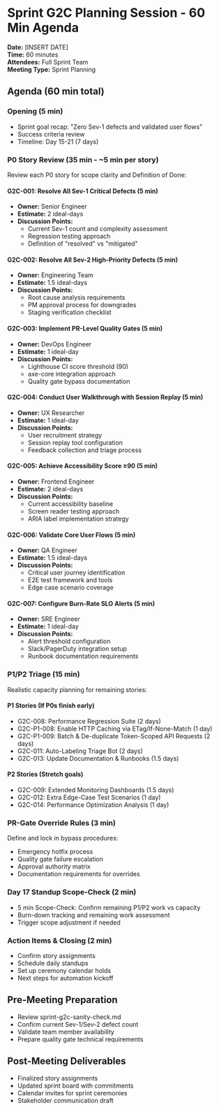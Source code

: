 # Sprint G2C Planning Session - 60 Min Agenda

**Date:** [INSERT DATE]  
**Time:** 60 minutes  
**Attendees:** Full Sprint Team  
**Meeting Type:** Sprint Planning  

## Agenda (60 min total)

### Opening (5 min)
- Sprint goal recap: "Zero Sev-1 defects and validated user flows"
- Success criteria review
- Timeline: Day 15-21 (7 days)

### P0 Story Review (35 min - ~5 min per story)
Review each P0 story for scope clarity and Definition of Done:

#### G2C-001: Resolve All Sev-1 Critical Defects (5 min)
- **Owner:** Senior Engineer
- **Estimate:** 2 ideal-days
- **Discussion Points:**
  - Current Sev-1 count and complexity assessment
  - Regression testing approach
  - Definition of "resolved" vs "mitigated"

#### G2C-002: Resolve All Sev-2 High-Priority Defects (5 min)
- **Owner:** Engineering Team  
- **Estimate:** 1.5 ideal-days
- **Discussion Points:**
  - Root cause analysis requirements
  - PM approval process for downgrades
  - Staging verification checklist

#### G2C-003: Implement PR-Level Quality Gates (5 min)
- **Owner:** DevOps Engineer
- **Estimate:** 1 ideal-day
- **Discussion Points:**
  - Lighthouse CI score threshold (90)
  - axe-core integration approach
  - Quality gate bypass documentation

#### G2C-004: Conduct User Walkthrough with Session Replay (5 min)
- **Owner:** UX Researcher
- **Estimate:** 1 ideal-day
- **Discussion Points:**
  - User recruitment strategy
  - Session replay tool configuration
  - Feedback collection and triage process

#### G2C-005: Achieve Accessibility Score ≥90 (5 min)
- **Owner:** Frontend Engineer
- **Estimate:** 2 ideal-days
- **Discussion Points:**
  - Current accessibility baseline
  - Screen reader testing approach
  - ARIA label implementation strategy

#### G2C-006: Validate Core User Flows (5 min)
- **Owner:** QA Engineer
- **Estimate:** 1.5 ideal-days
- **Discussion Points:**
  - Critical user journey identification
  - E2E test framework and tools
  - Edge case scenario coverage

#### G2C-007: Configure Burn-Rate SLO Alerts (5 min)
- **Owner:** SRE Engineer
- **Estimate:** 1 ideal-day
- **Discussion Points:**
  - Alert threshold configuration
  - Slack/PagerDuty integration setup
  - Runbook documentation requirements

### P1/P2 Triage (15 min)
Realistic capacity planning for remaining stories:

#### P1 Stories (If P0s finish early)
- G2C-008: Performance Regression Suite (2 days)
- G2C-P1-008: Enable HTTP Caching via ETag/If-None-Match (1 day)
- G2C-P1-009: Batch & De-duplicate Token-Scoped API Requests (2 days)
- G2C-011: Auto-Labeling Triage Bot (2 days)
- G2C-013: Update Documentation & Runbooks (1.5 days)

#### P2 Stories (Stretch goals)
- G2C-009: Extended Monitoring Dashboards (1.5 days)
- G2C-012: Extra Edge-Case Test Scenarios (1 day)
- G2C-014: Performance Optimization Analysis (1 day)

### PR-Gate Override Rules (3 min)
Define and lock in bypass procedures:
- Emergency hotfix process
- Quality gate failure escalation
- Approval authority matrix
- Documentation requirements for overrides

### Day 17 Standup Scope-Check (2 min)
- 5 min Scope-Check: Confirm remaining P1/P2 work vs capacity
- Burn-down tracking and remaining work assessment
- Trigger scope adjustment if needed

### Action Items & Closing (2 min)
- Confirm story assignments
- Schedule daily standups
- Set up ceremony calendar holds
- Next steps for automation kickoff

## Pre-Meeting Preparation
- Review sprint-g2c-sanity-check.md
- Confirm current Sev-1/Sev-2 defect count
- Validate team member availability
- Prepare quality gate technical requirements

## Post-Meeting Deliverables
- Finalized story assignments
- Updated sprint board with commitments
- Calendar invites for sprint ceremonies
- Stakeholder communication draft
